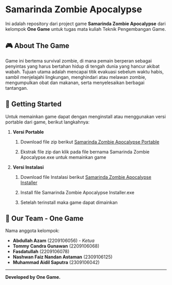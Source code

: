 # Samarinda Zombie Apocalypse

Ini adalah repository dari project game **Samarinda Zombie Apocalypse** dari kelompok **One Game** untuk tugas mata kuliah Teknik Pengembangan Game.

## 🎮 About The Game

Game ini bertema survival zombie, di mana pemain berperan sebagai penyintas yang harus bertahan hidup di tengah dunia yang hancur akibat wabah. Tujuan utama adalah mencapai titik evakuasi sebelum waktu habis, sambil menjelajahi lingkungan, menghindari atau melawan zombie, mengumpulkan obat dan makanan, serta menyelesaikan berbagai tantangan.

## 🚀 Getting Started

Untuk memainkan game dapat dengan menginstall atau menggunakan versi portable dari game, berikut langkahnya:

1.  **Versi Portable**

    1. Download file zip berikut [Samarinda Zombie Apocalypse Portable](https://github.com/azamkan/Samarinda-Zombie-Apocalypse/releases/download/v0.1/Samarinda.Zombie.Apocalypse-portable.zip)

    2. Ekstrak file zip dan klik pada file bernama Samarinda Zombie Apocalypse.exe untuk memainkan game

2.  **Versi Instalasi**

    1. Download file Instalasi berikut [Samarinda Zombie Apocalypse Installer](https://github.com/azamkan/Samarinda-Zombie-Apocalypse/releases/download/v0.1/Samarinda.Zombie.Apocalypse.Installer.exe)

    2. Install file Samarinda Zombie Apocalypse Installer.exe

    3. Setelah terinstall maka game dapat dimainkan

## 🤝 Our Team - One Game

Nama anggota kelompok:

* **Abdullah Azam** (2209106056) - *Ketua*
* **Tommy Candra Gunawan** (2209106068)
* **Fasdatullah** (2209106078)
* **Nashwan Faiz Nandan Astaman** (2309106125)
* **Muhammad Aidil Saputra** (2309106042)

---

**Developed by One Game.**